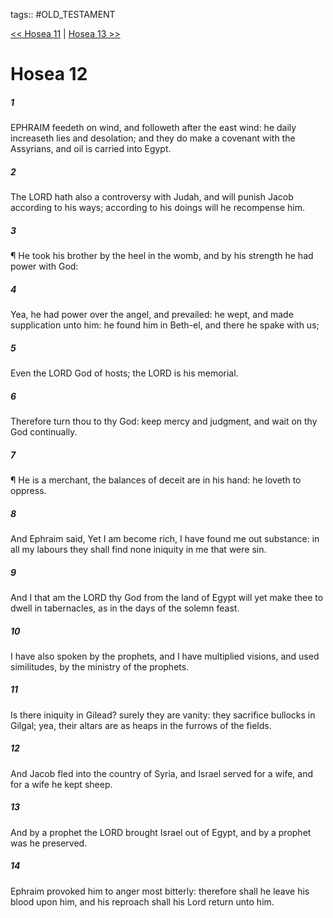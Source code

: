 tags:: #OLD_TESTAMENT

[<< Hosea 11](OLD_TESTAMENT/28_Hosea/Hosea_11.md) | [Hosea 13 >>](OLD_TESTAMENT/28_Hosea/Hosea_13.md)

# Hosea 12

##### 1

EPHRAIM feedeth on wind, and followeth after the east wind: he daily increaseth lies and desolation; and they do make a covenant with the Assyrians, and oil is carried into Egypt.

##### 2

The LORD hath also a controversy with Judah, and will punish Jacob according to his ways; according to his doings will he recompense him.

##### 3

¶ He took his brother by the heel in the womb, and by his strength he had power with God:

##### 4

Yea, he had power over the angel, and prevailed: he wept, and made supplication unto him: he found him in Beth-el, and there he spake with us;

##### 5

Even the LORD God of hosts; the LORD is his memorial.

##### 6

Therefore turn thou to thy God: keep mercy and judgment, and wait on thy God continually.

##### 7

¶ He is a merchant, the balances of deceit are in his hand: he loveth to oppress.

##### 8

And Ephraim said, Yet I am become rich, I have found me out substance: in all my labours they shall find none iniquity in me that were sin.

##### 9

And I that am the LORD thy God from the land of Egypt will yet make thee to dwell in tabernacles, as in the days of the solemn feast.

##### 10

I have also spoken by the prophets, and I have multiplied visions, and used similitudes, by the ministry of the prophets.

##### 11

Is there iniquity in Gilead? surely they are vanity: they sacrifice bullocks in Gilgal; yea, their altars are as heaps in the furrows of the fields.

##### 12

And Jacob fled into the country of Syria, and Israel served for a wife, and for a wife he kept sheep.

##### 13

And by a prophet the LORD brought Israel out of Egypt, and by a prophet was he preserved.

##### 14

Ephraim provoked him to anger most bitterly: therefore shall he leave his blood upon him, and his reproach shall his Lord return unto him.
